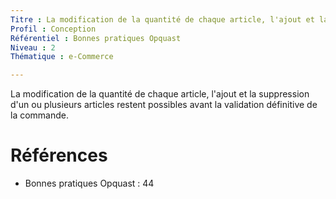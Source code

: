 ```yaml
---
Titre : La modification de la quantité de chaque article, l'ajout et la suppression d'un ou plusieurs articles restent possibles avant la validation définitive de la commande.
Profil : Conception
Référentiel : Bonnes pratiques Opquast
Niveau : 2
Thématique : e-Commerce

---
```

La modification de la quantité de chaque article, l'ajout et la suppression d'un ou plusieurs articles restent possibles avant la validation définitive de la commande.

# Références

*   Bonnes pratiques Opquast : 44